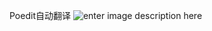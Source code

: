 Poedit自动翻译
![enter image description here](https://m.360buyimg.com/i/jfs/t1/348680/18/2608/6780/68c428dbF5ca11323/439d9bba3ec1d7f8.png)